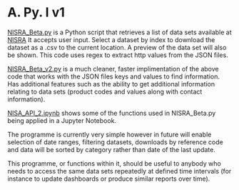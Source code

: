 # A. Py. I  v1

[NISRA_Beta.py](https://github.com/aamcmurray/python-projects/blob/master/API_Calls/NISRA_Beta.py) is a Python script that retrieves a list of data sets available at [NISRA](https://data.nisra.gov.uk/) It accepts user input. Select a dataset by index to download the dataset as a .csv to the current location. A preview of the data set will also be shown. This code uses regex to extract http values from the JSON files.

[NISRA_Beta_v2.py](https://github.com/aamcmurray/python-projects/blob/master/API_Calls/NISRA_Beta_v2.py) is a much cleaner, faster implimentation of the above code that works with the JSON files keys and values to find information. Has additional features such as the ability to get additional information relating to data sets (product codes and values along with contact information). 

[NISA_API_2.ipynb](https://github.com/aamcmurray/python-projects/blob/master/API_Calls/NISA_API_2.ipynb) shows some of the functions used in NISRA_Beta.py being applied in a Jupyter Notebook.

The programme is currently very simple however in future will enable selection of date ranges, filtering datasets, downloads by reference code and data will be sorted by category rather than date of the last update. 

This programme, or functions within it, should be useful to anybody who needs to access the same data sets repeatedly at defined time intervals (for instance to update dashboards or produce similar reports over time).
